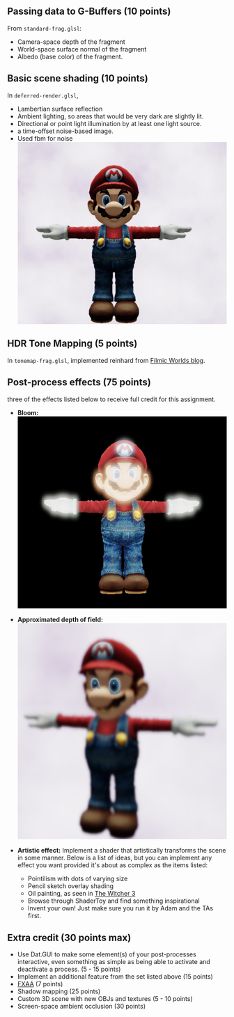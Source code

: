 ## Passing data to G-Buffers (10 points)
From `standard-frag.glsl`:
* Camera-space depth of the fragment
* World-space surface normal of the fragment
* Albedo (base color) of the fragment.

## Basic scene shading (10 points)
In `deferred-render.glsl`,
* Lambertian surface reflection 
* Ambient lighting, so areas that would be very dark are slightly lit.
* Directional or point light illumination by at least one light source.
* a time-offset noise-based image. 
* Used fbm for noise
![](fbm.png)
## HDR Tone Mapping (5 points)
In `tonemap-frag.glsl`, implemented reinhard from [Filmic Worlds blog](http://filmicworlds.com/blog/filmic-tonemapping-operators/).

## Post-process effects (75 points)
three of the effects listed below to receive full credit for this assignment. 

* __Bloom:__ 
![](bloom.png)
* __Approximated depth of field:__ 
![](DOF.png)

* __Artistic effect:__ Implement a shader that artistically transforms the scene in some manner. Below is a list of ideas, but you can implement any effect you want provided it's about as complex as the items listed:
   * Pointilism with dots of varying size
   * Pencil sketch overlay shading
   * Oil painting, as seen in [The Witcher 3](https://gameitecture.files.wordpress.com/2015/10/887492_10205878896945699_541624563347038791_o.jpg)
   * Browse through ShaderToy and find something inspirational
   * Invent your own! Just make sure you run it by Adam and the TAs first.

## Extra credit (30 points max)
* Use Dat.GUI to make some element(s) of your post-processes interactive, even something as simple as being able to activate and deactivate a process. (5 - 15 points)
* Implement an additional feature from the set listed above (15 points)
* [FXAA](http://developer.download.nvidia.com/assets/gamedev/files/sdk/11/FXAA_WhitePaper.pdf) (7 points)
* Shadow mapping (25 points)
* Custom 3D scene with new OBJs and textures (5 - 10 points)
* Screen-space ambient occlusion (30 points)
